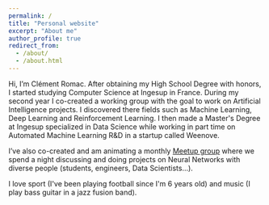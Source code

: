 ```yaml
---
permalink: /
title: "Personal website"
excerpt: "About me"
author_profile: true
redirect_from: 
  - /about/
  - /about.html
---
```

Hi, I’m Clément Romac. After obtaining my High School Degree with honors, I started studying Computer Science at Ingesup in France. During my second year I co-created a working group with the goal to work on Artificial Intelligence projects. I discovered there fields such as Machine Learning, Deep Learning and Reinforcement Learning. I then made a Master's Degree at Ingesup specialized in Data Science while working in part time on Automated Machine Learning R&D in a startup called Weenove.

I’ve also co-created and am animating a monthly [Meetup group](https://www.meetup.com/fr-FR/Les-nuits-des-reseaux-de-neurones/) where we spend a night discussing and doing projects on Neural Networks with diverse people (students, engineers, Data Scientists...). 

I love sport (I've been playing football since I'm 6 years old) and music (I play bass guitar in a jazz fusion band).